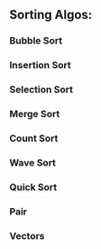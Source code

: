 ## Sorting Algos:
### Bubble Sort
### Insertion Sort
### Selection Sort
### Merge Sort
### Count Sort
### Wave Sort
### Quick Sort
### Pair
### Vectors
